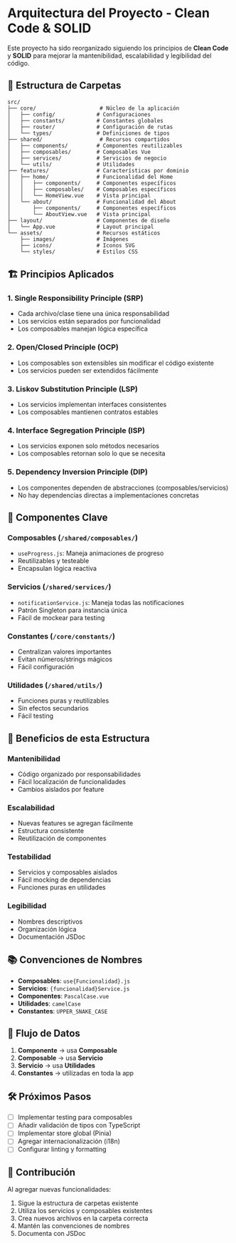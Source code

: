 # Arquitectura del Proyecto - Clean Code & SOLID

Este proyecto ha sido reorganizado siguiendo los principios de **Clean Code** y **SOLID** para mejorar la mantenibilidad, escalabilidad y legibilidad del código.

## 📁 Estructura de Carpetas

```
src/
├── core/                    # Núcleo de la aplicación
│   ├── config/             # Configuraciones
│   ├── constants/          # Constantes globales
│   ├── router/             # Configuración de rutas
│   └── types/              # Definiciones de tipos
├── shared/                  # Recursos compartidos
│   ├── components/         # Componentes reutilizables
│   ├── composables/        # Composables Vue
│   ├── services/           # Servicios de negocio
│   └── utils/              # Utilidades
├── features/               # Características por dominio
│   ├── home/               # Funcionalidad del Home
│   │   ├── components/     # Componentes específicos
│   │   ├── composables/    # Composables específicos
│   │   └── HomeView.vue    # Vista principal
│   └── about/              # Funcionalidad del About
│       ├── components/     # Componentes específicos
│       └── AboutView.vue   # Vista principal
├── layout/                 # Componentes de diseño
│   └── App.vue             # Layout principal
└── assets/                 # Recursos estáticos
    ├── images/             # Imágenes
    ├── icons/              # Iconos SVG
    └── styles/             # Estilos CSS
```

## 🏗️ Principios Aplicados

### 1. **Single Responsibility Principle (SRP)**
- Cada archivo/clase tiene una única responsabilidad
- Los servicios están separados por funcionalidad
- Los composables manejan lógica específica

### 2. **Open/Closed Principle (OCP)**
- Los composables son extensibles sin modificar el código existente
- Los servicios pueden ser extendidos fácilmente

### 3. **Liskov Substitution Principle (LSP)**
- Los servicios implementan interfaces consistentes
- Los composables mantienen contratos estables

### 4. **Interface Segregation Principle (ISP)**
- Los servicios exponen solo métodos necesarios
- Los composables retornan solo lo que se necesita

### 5. **Dependency Inversion Principle (DIP)**
- Los componentes dependen de abstracciones (composables/servicios)
- No hay dependencias directas a implementaciones concretas

## 🔧 Componentes Clave

### **Composables** (`/shared/composables/`)
- `useProgress.js`: Maneja animaciones de progreso
- Reutilizables y testeable
- Encapsulan lógica reactiva

### **Servicios** (`/shared/services/`)
- `notificationService.js`: Maneja todas las notificaciones
- Patrón Singleton para instancia única
- Fácil de mockear para testing

### **Constantes** (`/core/constants/`)
- Centralizan valores importantes
- Evitan números/strings mágicos
- Fácil configuración

### **Utilidades** (`/shared/utils/`)
- Funciones puras y reutilizables
- Sin efectos secundarios
- Fácil testing

## 🚀 Beneficios de esta Estructura

### **Mantenibilidad**
- Código organizado por responsabilidades
- Fácil localización de funcionalidades
- Cambios aislados por feature

### **Escalabilidad**
- Nuevas features se agregan fácilmente
- Estructura consistente
- Reutilización de componentes

### **Testabilidad**
- Servicios y composables aislados
- Fácil mocking de dependencias
- Funciones puras en utilidades

### **Legibilidad**
- Nombres descriptivos
- Organización lógica
- Documentación JSDoc

## 📚 Convenciones de Nombres

- **Composables**: `use{Funcionalidad}.js`
- **Servicios**: `{funcionalidad}Service.js`
- **Componentes**: `PascalCase.vue`
- **Utilidades**: `camelCase`
- **Constantes**: `UPPER_SNAKE_CASE`

## 🔄 Flujo de Datos

1. **Componente** → usa **Composable**
2. **Composable** → usa **Servicio**
3. **Servicio** → usa **Utilidades**
4. **Constantes** → utilizadas en toda la app

## 🛠️ Próximos Pasos

- [ ] Implementar testing para composables
- [ ] Añadir validación de tipos con TypeScript
- [ ] Implementar store global (Pinia)
- [ ] Agregar internacionalización (i18n)
- [ ] Configurar linting y formatting

## 🤝 Contribución

Al agregar nuevas funcionalidades:

1. Sigue la estructura de carpetas existente
2. Utiliza los servicios y composables existentes
3. Crea nuevos archivos en la carpeta correcta
4. Mantén las convenciones de nombres
5. Documenta con JSDoc 